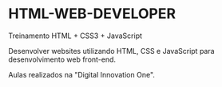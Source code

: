 # HTML-WEB-DEVELOPER
Treinamento HTML + CSS3 + JavaScript

Desenvolver websites utilizando HTML, CSS e JavaScript para desenvolvimento web front-end.

Aulas realizados na "Digital Innovation One".
